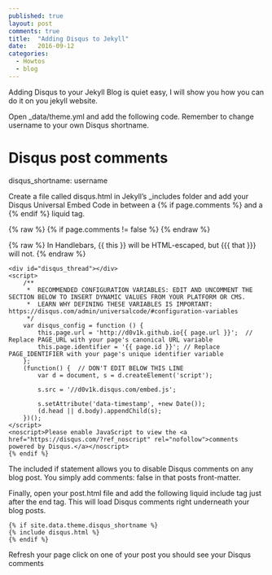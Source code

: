```yaml
---
published: true
layout: post
comments: true
title:  "Adding Disqus to Jekyll"
date:   2016-09-12
categories:
  - Howtos
  - blog
---
```


Adding Disqus to your Jekyll Blog is quiet easy, I will show you how you can do it on you jekyll website.

Open _data/theme.yml and add the following code. Remember to change username to your own Disqus shortname.

# Disqus post comments
disqus_shortname: username

Create a file called disqus.html in Jekyll’s _includes folder and add your Disqus Universal Embed Code in between a {% if page.comments %} and a {% endif %} liquid tag.

{% raw %}
{% if page.comments != false %}
{% endraw %}

{% raw %}
  In Handlebars, {{ this }} will be HTML-escaped, but {{{ that }}} will not.
{% endraw %}

```
<div id="disqus_thread"></div>
<script>
    /**
     *  RECOMMENDED CONFIGURATION VARIABLES: EDIT AND UNCOMMENT THE SECTION BELOW TO INSERT DYNAMIC VALUES FROM YOUR PLATFORM OR CMS.
     *  LEARN WHY DEFINING THESE VARIABLES IS IMPORTANT: https://disqus.com/admin/universalcode/#configuration-variables
     */
    var disqus_config = function () {
        this.page.url = 'http://d0v1k.github.io{{ page.url }}';  // Replace PAGE_URL with your page's canonical URL variable
        this.page.identifier = '{{ page.id }}'; // Replace PAGE_IDENTIFIER with your page's unique identifier variable
    };
    (function() {  // DON'T EDIT BELOW THIS LINE
        var d = document, s = d.createElement('script');
        
        s.src = '//d0v1k.disqus.com/embed.js';
        
        s.setAttribute('data-timestamp', +new Date());
        (d.head || d.body).appendChild(s);
    })();
</script>
<noscript>Please enable JavaScript to view the <a href="https://disqus.com/?ref_noscript" rel="nofollow">comments powered by Disqus.</a></noscript>
{% endif %}
```

The included if statement allows you to disable Disqus comments on any blog post. You simply add comments: false in that posts front-matter.

Finally, open your post.html file and add the following liquid include tag just after the end </div> tag. This will load Disqus comments right underneath your blog posts.

```
{% if site.data.theme.disqus_shortname %}
{% include disqus.html %}
{% endif %}
```

Refresh your page click on one of your post you should see your Disqus comments
